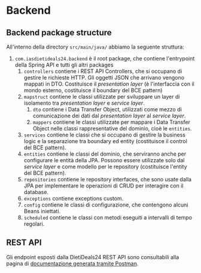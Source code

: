 # Backend

## Backend package structure

All'interno della directory `src/main/java/` abbiamo la seguente struttura:

1. `com.iasdietideals24.backend` è il root package, che contiene l'entrypoint della Spring API e tutti gli altri packages
    1. `controllers` contiene i REST API Controllers, che si occupano di gestire le richieste HTTP. Gli oggetti JSON che arrivano vengono mappati in DTO. Costituisce il *presentation layer* (è l'interfaccia con il mondo esterno, costituisce il boundary del BCE pattern)
    2. `mapstruct` contiene le classi utilizzate per sviluppare un layer di isolamento tra *presentation layer* e *service layer*.
       1. `dto` contiene i Data Transfer Object, utilizzati come mezzo di comunicazione dei dati dal *presentation layer* al *service layer*.
       2. `mappers` contiene le classi utilizzate per mappare i Data Transfer Object nelle classi rappresentative del dominio, cioè le `entities`.
    3. `services` contiene le classi che si occupano di gestire la business logic e la separazione tra boundary ed entity (costituisce il control del BCE pattern).
    4. `entities` contiene le classi del dominio, che serviranno anche per configurare le entità della JPA. Possono essere utilizzate solo dal *service layer* e come modello per le repository (costituisce l'entity del BCE pattern).
    5. `repositories` contiene le repository interfaces, che sono usate dalla JPA per implementare le operazioni di CRUD per interagire con il database.
    6. `exceptions` contiene exceptions custom.
    7. `config` contiene le classi di configurazione, che contengono alcuni Beans iniettati.
    8. `scheduled` contiene le classi con metodi eseguiti a intervalli di tempo regolari.

## REST API

Gli endpoint esposti dalla DietiDeals24 REST API sono consultabili alla pagina di [documentazione generata tramite Postman](https://documenter.getpostman.com/view/37147881/2sAYBd67Sj).
